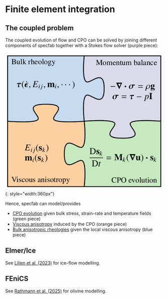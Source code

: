# Finite element integration

## The coupled problem 

The coupled evolution of flow and CPO can be solved by joining different components of specfab together with a Stokes flow solver (purple piece):

![](https://raw.githubusercontent.com/nicholasmr/specfab/main/images/jigsaw/jigsaw2.png#center){: style="width:360px"}

Hence, specfab can model/provides

* [CPO evolution](cpo-dynamics-tranisotropic.md) given bulk stress, strain-rate and temperature fields (green piece)
* [Viscous anisotropy](enhancements-strainrate.md) induced by the CPO (orange piece)
* [Bulk anisotropic rheologies](constitutive-viscoplastic.md) given the local viscous anisotropy (blue piece)

## Elmer/Ice

See [Lilien et al. (2023)](https://doi.org/10.1017/jog.2023.78) for ice-flow modelling.

## FEniCS

See [Rathmann et al. (2025)](https://doi.org/10.1029/2024GC011831) for olivine modelling.

<!--
## Icepack

To be updated.	

## Úa

To be updated.	

-->


